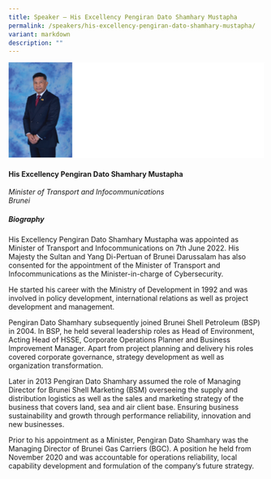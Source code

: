 ```yaml
---
title: Speaker – His Excellency Pengiran Dato Shamhary Mustapha
permalink: /speakers/his-excellency-pengiran-dato-shamhary-mustapha/
variant: markdown
description: ""
---
```


![](/images/2024%20speakers/His_Excellency_Pengiran_Dato_Shamhary_Mustapha_2.png)
#### **His Excellency Pengiran Dato Shamhary Mustapha**

*Minister of Transport and Infocommunications <br>
Brunei*

##### **Biography**
His Excellency Pengiran Dato Shamhary Mustapha was appointed as Minister of Transport and Infocommunications on 7th June 2022. His Majesty the Sultan and Yang Di-Pertuan of Brunei Darussalam has also consented for the appointment of the Minister of Transport and Infocommunications as the Minister-in-charge of Cybersecurity.

He started his career with the Ministry of Development in 1992 and was involved in policy development, international relations as well as project development and management.

Pengiran Dato Shamhary subsequently joined Brunei Shell Petroleum (BSP) in 2004. In BSP, he held several leadership roles as Head of Environment, Acting Head of HSSE, Corporate Operations Planner and Business Improvement Manager. Apart from project planning and
delivery his roles covered corporate governance, strategy development as well as organization transformation.

Later in 2013 Pengiran Dato Shamhary assumed the role of Managing Director for Brunei Shell Marketing (BSM) overseeing the supply and distribution logistics as well as the sales and marketing strategy of the business that covers land, sea and air client base. Ensuring business
sustainability and growth through performance reliability, innovation and new businesses.

Prior to his appointment as a Minister, Pengiran Dato Shamhary was the Managing Director of Brunei Gas Carriers (BGC). A position he held from November 2020 and was accountable for operations reliability, local capability development and formulation of the company’s future strategy.